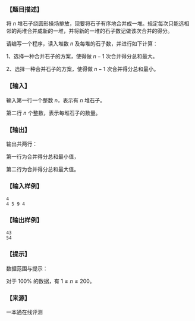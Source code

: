 ### 【题目描述】

将 $n$ 堆石子绕圆形操场排放，现要将石子有序地合并成一堆。规定每次只能选相邻的两堆合并成新的一堆，并将新的一堆的石子数记做该次合并的得分。

请编写一个程序，读入堆数 $n$ 及每堆的石子数，并进行如下计算：

1、选择一种合并石子的方案，使得做 $n-1$ 次合并得分总和最大。

2、选择一种合并石子的方案，使得做 $n-1$ 次合并得分总和最小。

### 【输入】

输入第一行一个整数 $n$，表示有 $n$ 堆石子。

第二行 $n$ 个整数，表示每堆石子的数量。

### 【输出】

输出共两行：

第一行为合并得分总和最小值，

第二行为合并得分总和最大值。

### 【输入样例】

```
4
4 5 9 4
```

### 【输出样例】

```
43
54
```

### 【提示】

数据范围与提示：

对于 100% 的数据，有 $1≤n≤200$。


 ### 【来源】

 一本通在线评测 